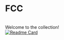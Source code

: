 # FCC
<br> Welcome to the collection! <br>
[![Readme Card](https://github-readme-stats.vercel.app/api/pin/?username=TithiB-del&repo=FCC&theme=chartreuse-dark&show_icons=true)](https://github.com/TithiB-del/FCC)
